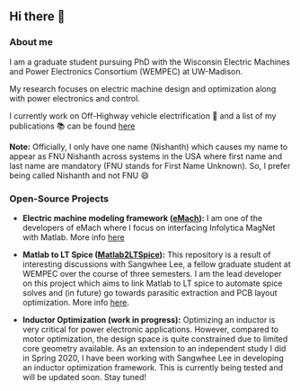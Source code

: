 ## Hi there 👋

### About me
I am a graduate student pursuing PhD with the Wisconsin Electric Machines and Power Electronics Consortium (WEMPEC) at UW-Madison.

My research focuses on electric machine design and optimization along with power electronics and control. 

I currently work on Off-Highway vehicle electrification :tractor: and a list of my publications :books: can be found [here](https://scholar.google.com/citations?hl=en&user=CPd0z5gAAAAJ)

__Note:__ Officially, I only have one name (Nishanth) which causes my name to appear as FNU Nishanth across systems in the USA where first name and last name are mandatory (FNU stands for First Name Unknown). So, I prefer being called Nishanth and not FNU :smile:

### Open-Source Projects
- __Electric machine modeling framework ([eMach](https://github.com/Severson-Group/eMach)):__
I am one of the developers of eMach where I focus on interfacing Infolytica MagNet with Matlab. More info [here](https://github.com/Severson-Group/eMach) 

- __Matlab to LT Spice ([Matlab2LTSpice](https://github.com/ngadiyar93/Matlab2LTSpice)):__
This repository is a result of interesting discussions with Sangwhee Lee, a fellow graduate student at WEMPEC over the course of three semesters.
I am the lead developer on this project which aims to link Matlab to LT spice to automate spice solves and (in future) go towards parasitic extraction and PCB layout optimization.
More info [here](https://github.com/ngadiyar93/Matlab2LTSpice).

- __Inductor Optimization (work in progress):__ 
Optimizing an inductor is very critical for power electronic applications. However, compared to motor optimization, the design space is quite constrained due to limited core geometry available. As an extension to an independent study I did in Spring 2020, I have been working with Sangwhee Lee in developing an inductor optimization framework. This is currently being tested and will be updated soon. Stay tuned!

